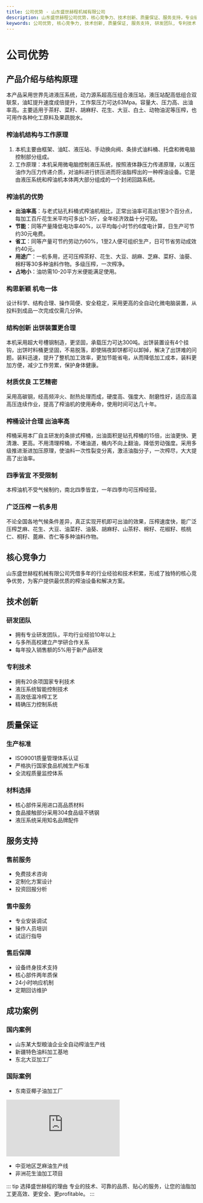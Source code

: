 ```yaml
---
title: 公司优势 - 山东盛世赫程机械有限公司
description: 山东盛世赫程公司优势，核心竞争力、技术创新、质量保证、服务支持，专业研发团队、专利技术、ISO9001认证、终身技术支持。
keywords: 公司优势, 核心竞争力, 技术创新, 质量保证, 服务支持, 研发团队, 专利技术, 质量管理体系, 售后保障, 山东盛世赫程优势, 榨油机厂家优势
---
```



# 公司优势

## 产品介绍与结构原理

本产品采用世界先进液压系统，动力源系超高压组合液压站，液压站配高低组合双联泵，油缸提升速度成倍提升，工作泵压力可达63Mpa。容量大、压力高、出油率高。主要适用于茶籽、菜籽、胡麻籽、花生、大豆、白土、动物油泥等压榨，也可用作各种化工原料及果蔬脱水。

### 榨油机结构与工作原理
1. 本机主要由框架、油缸、液压站、手动换向阀、条排式油料桶、托盘和微电脑控制部分组成。
2. 工作原理：本机采用微电脑控制液压系统，按照液体静压力传递原理，以液压油作为压力传递介质，对油料进行挤压进而将油脂榨出的一种榨油设备。它是由液压系统和榨油机本体两大部分组成的一个封闭回路系统。

### 榨油机的优势
- **出油率高**：与老式钻孔料桶式榨油机相比，正常出油率可高出1至3个百分点，每加工百斤花生米平均可多出1-3斤，全年经济效益十分可观。  
- **节能**：同等产量降低电功率40%，以平均每小时节约6度电计算，日生产可节约30元电费。  
- **省工**：同等产量可节约劳动力60%，1至2人便可组织生产，日可节省劳动成效约40元。  
- **用途广**：一机多用，还可压榨茶籽、花生、大豆、胡麻、芝麻、菜籽、油葵、棉籽等30多种油料作物。多级压榨，一次榨净。  
- **占地小**：油坊需10-20平方米便能满足使用。  

### 构思新颖 机电一体
设计科学、结构合理、操作简便、安全稳定，采用更高的全自动化微电脑装置，从投料到成品一次完成仅需几分钟。

### 结构创新 出饼装置更合理
本机采用超大号槽钢制造，更坚固，承载压力可达300吨。出饼装置设有4个挂钩，出饼时料桶更坚固，不易脱落，即使隔夜卸饼都可以卸掉，解决了出饼难的问题。装料迅速，提升了整机加工效率，更加节能省电，从而降低加工成本，装料更加方便，减少工作劳累，保护身体健康。

### 材质优良 工艺精密
采用高碳钢，经高频淬火、耐热处理而成，硬度高、强度大、耐磨性好，适应高温高压连续作业，提高了榨油机的使用寿命，使用时间可达几十年。

### 榨桶设计合理 出油率高
榨桶采用本厂自主研发的条排式榨桶，出油面积是钻孔榨桶的15倍，出油更快、更清澈、更高。不用清理榨桶，不堵油道，桶内不向上翻油，降低劳动强度。采用多级推进渐进加压原理，使油料一次性裂变分离，激活油脂分子，一次榨尽，大大提高了出油率。

### 四季皆宜 不受限制
本榨油机不受气候制约，南北四季皆宜，一年四季均可压榨经营。

### 广泛压榨 一机多用
不论全国各地气候条件差异，真正实现开机即可出油的效果，压榨速度快，能广泛压榨芝麻、花生、大豆、油菜籽、油葵、胡麻籽、山茶籽、棉籽、花椒籽、核桃仁、桐籽、蓖麻、杏仁等多种油料作物。

## 核心竞争力

山东盛世赫程机械有限公司凭借多年的行业经验和技术积累，形成了独特的核心竞争优势，为客户提供最优质的榨油设备和解决方案。

## 技术创新

### 研发团队
- 拥有专业研发团队，平均行业经验10年以上
- 与多所高校建立产学研合作关系
- 每年投入销售额的5%用于新产品研发

### 专利技术
- 拥有20余项国家专利技术
- 液压系统智能控制技术
- 高效低温冷榨工艺
- 精确压力控制系统

## 质量保证

### 生产标准
- ISO9001质量管理体系认证
- 严格执行国家食品机械生产标准
- 全流程质量监控体系

### 材料选择
- 核心部件采用进口高品质材料
- 食品接触部分采用304食品级不锈钢
- 液压系统采用知名品牌配件

## 服务支持

### 售前服务
- 免费技术咨询
- 定制化方案设计
- 投资回报分析

### 售中服务
- 专业安装调试
- 操作人员培训
- 试运行指导

### 售后保障
- 设备终身技术支持
- 核心部件两年质保
- 24小时响应机制
- 定期回访维护

## 成功案例

### 国内案例
- 山东某大型粮油企业全自动榨油生产线
- 新疆特色油料加工基地
- 东北大豆加工厂

### 国际案例
- 东南亚椰子油加工厂
<div class="video-container">
  <iframe src="https://www.youtube.com/embed/D8R1iUMUihk" frameborder="0" allow="accelerometer; autoplay; clipboard-write; encrypted-media; gyroscope; picture-in-picture" allowfullscreen></iframe>
</div>

- 中亚地区芝麻油生产线
- 非洲花生油加工项目

::: tip 选择盛世赫程的理由
专业的技术、可靠的品质、贴心的服务，让您的油脂加工更高效、更安全、更profitable。
:::
